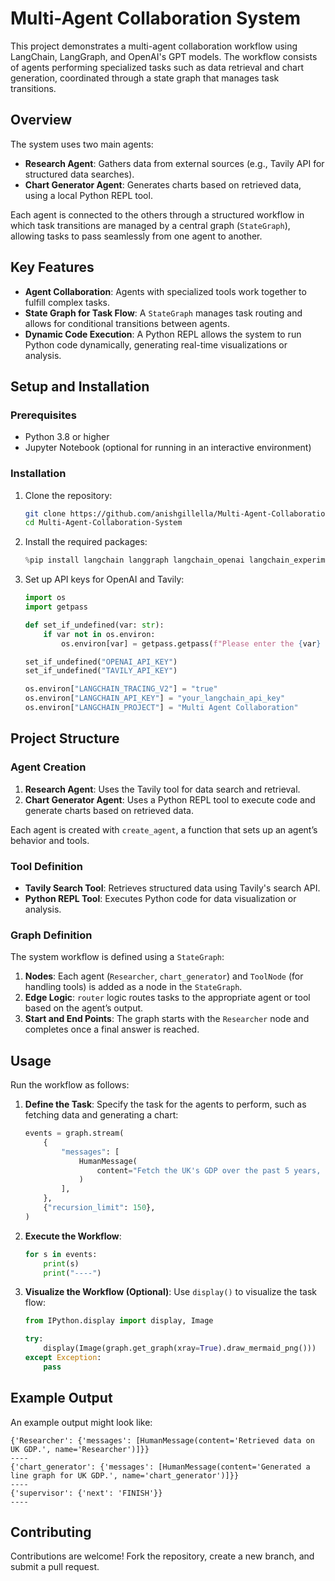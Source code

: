 
# Multi-Agent Collaboration System

This project demonstrates a multi-agent collaboration workflow using LangChain, LangGraph, and OpenAI's GPT models. The workflow consists of agents performing specialized tasks such as data retrieval and chart generation, coordinated through a state graph that manages task transitions.

## Overview

The system uses two main agents:
- **Research Agent**: Gathers data from external sources (e.g., Tavily API for structured data searches).
- **Chart Generator Agent**: Generates charts based on retrieved data, using a local Python REPL tool.

Each agent is connected to the others through a structured workflow in which task transitions are managed by a central graph (`StateGraph`), allowing tasks to pass seamlessly from one agent to another.

## Key Features

- **Agent Collaboration**: Agents with specialized tools work together to fulfill complex tasks.
- **State Graph for Task Flow**: A `StateGraph` manages task routing and allows for conditional transitions between agents.
- **Dynamic Code Execution**: A Python REPL allows the system to run Python code dynamically, generating real-time visualizations or analysis.

## Setup and Installation

### Prerequisites

- Python 3.8 or higher
- Jupyter Notebook (optional for running in an interactive environment)

### Installation

1. Clone the repository:
   ```bash
   git clone https://github.com/anishgillella/Multi-Agent-Collaboration-System.git
   cd Multi-Agent-Collaboration-System
   ```

2. Install the required packages:
   ```python
   %pip install langchain langgraph langchain_openai langchain_experimental langchain_core langsmith pandas matplotlib
   ```

3. Set up API keys for OpenAI and Tavily:
   ```python
   import os
   import getpass

   def set_if_undefined(var: str):
       if var not in os.environ:
           os.environ[var] = getpass.getpass(f"Please enter the {var} key: ")

   set_if_undefined("OPENAI_API_KEY")
   set_if_undefined("TAVILY_API_KEY")

   os.environ["LANGCHAIN_TRACING_V2"] = "true"
   os.environ["LANGCHAIN_API_KEY"] = "your_langchain_api_key"
   os.environ["LANGCHAIN_PROJECT"] = "Multi Agent Collaboration"
   ```

## Project Structure

### Agent Creation

1. **Research Agent**: Uses the Tavily tool for data search and retrieval.
2. **Chart Generator Agent**: Uses a Python REPL tool to execute code and generate charts based on retrieved data.

Each agent is created with `create_agent`, a function that sets up an agent’s behavior and tools.

### Tool Definition

- **Tavily Search Tool**: Retrieves structured data using Tavily's search API.
- **Python REPL Tool**: Executes Python code for data visualization or analysis.

### Graph Definition

The system workflow is defined using a `StateGraph`:

1. **Nodes**: Each agent (`Researcher`, `chart_generator`) and `ToolNode` (for handling tools) is added as a node in the `StateGraph`.
2. **Edge Logic**: `router` logic routes tasks to the appropriate agent or tool based on the agent’s output.
3. **Start and End Points**: The graph starts with the `Researcher` node and completes once a final answer is reached.

## Usage

Run the workflow as follows:

1. **Define the Task**: Specify the task for the agents to perform, such as fetching data and generating a chart:
   ```python
   events = graph.stream(
       {
           "messages": [
               HumanMessage(
                   content="Fetch the UK's GDP over the past 5 years, then draw a line graph of it. Once you code it up, finish."
               )
           ],
       },
       {"recursion_limit": 150},
   )
   ```

2. **Execute the Workflow**:
   ```python
   for s in events:
       print(s)
       print("----")
   ```

3. **Visualize the Workflow (Optional)**:
   Use `display()` to visualize the task flow:
   ```python
   from IPython.display import display, Image

   try:
       display(Image(graph.get_graph(xray=True).draw_mermaid_png()))
   except Exception:
       pass
   ```

## Example Output

An example output might look like:
```
{'Researcher': {'messages': [HumanMessage(content='Retrieved data on UK GDP.', name='Researcher')]}}
----
{'chart_generator': {'messages': [HumanMessage(content='Generated a line graph for UK GDP.', name='chart_generator')]}}
----
{'supervisor': {'next': 'FINISH'}}
----
```

## Contributing

Contributions are welcome! Fork the repository, create a new branch, and submit a pull request.

